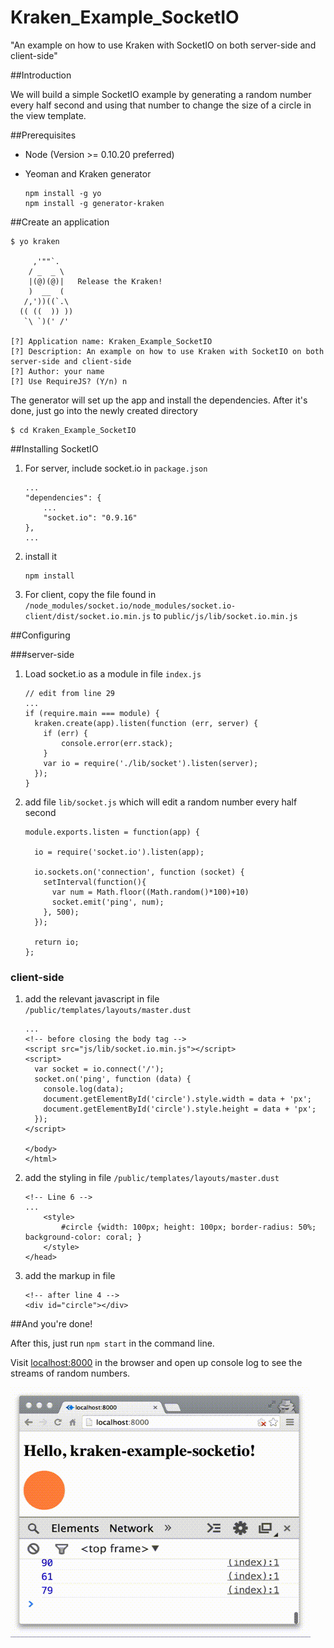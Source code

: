 # Kraken_Example_SocketIO

"An example on how to use Kraken with SocketIO on both server-side and client-side"

##Introduction

We will build a simple SocketIO example by generating a random number every half second and using that number to change the size of a circle in the view template.

##Prerequisites

- Node (Version >= 0.10.20 preferred)
- Yeoman and Kraken generator

	```
	npm install -g yo
	npm install -g generator-kraken
	```
	
##Create an application

```
$ yo kraken

     ,'""`.
    / _  _ \
    |(@)(@)|   Release the Kraken!
    )  __  (
   /,'))((`.\
  (( ((  )) ))
   `\ `)(' /'

[?] Application name: Kraken_Example_SocketIO
[?] Description: An example on how to use Kraken with SocketIO on both server-side and client-side
[?] Author: your name
[?] Use RequireJS? (Y/n) n
```

The generator will set up the app and install the dependencies. After it's done, just go into the newly created directory

```
$ cd Kraken_Example_SocketIO
```

##Installing SocketIO

1. For server, include socket.io in `package.json`

	```
	...
	"dependencies": {
        ...
        "socket.io": "0.9.16"
    },
   ...
	```
1. install it

	```
	npm install
	```	
1. For client, copy the file found in `/node_modules/socket.io/node_modules/socket.io-client/dist/socket.io.min.js` to `public/js/lib/socket.io.min.js`	

##Configuring

###server-side

1. Load socket.io as a module in file `index.js`

	```
	// edit from line 29
	...
	if (require.main === module) {
      kraken.create(app).listen(function (err, server) {
        if (err) {
            console.error(err.stack);
        }
        var io = require('./lib/socket').listen(server);
      });
   }
	```
1. add file `lib/socket.js` which will edit a random number every half second

	```
	module.exports.listen = function(app) {

	  io = require('socket.io').listen(app);
	
	  io.sockets.on('connection', function (socket) {
	    setInterval(function(){
	      var num = Math.floor((Math.random()*100)+10)
	      socket.emit('ping', num);
	    }, 500);
	  });
	
	  return io;
	};
	```
	
### client-side
		
1. add the	 relevant javascript in file `/public/templates/layouts/master.dust`

	```
	...
	<!-- before closing the body tag -->
	<script src="js/lib/socket.io.min.js"></script>
	<script>
	  var socket = io.connect('/');
	  socket.on('ping', function (data) {
	    console.log(data);
	    document.getElementById('circle').style.width = data + 'px';
	    document.getElementById('circle').style.height = data + 'px';
	  });
	</script>
	
	</body>
	</html>
	```
1. add the styling in file `/public/templates/layouts/master.dust`

	```
	<!-- Line 6 -->
	...
		<style>
        	#circle {width: 100px; height: 100px; border-radius: 50%; background-color: coral; }
    	</style>
	</head>
	```
1. add the markup in file

	```
	<!-- after line 4 -->
	<div id="circle"></div>
	```
	
##And you're done!

After this, just run `npm start` in the command line.

Visit [localhost:8000](http://localhost:8000/) in the browser and open up console log to see the streams of random numbers.

<img src="socketio.gif" width=480 height=400>
